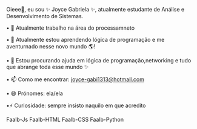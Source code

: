 Oieee👋, eu sou ✨ Joyce Gabriela ✨, atualmente estudante de Análise e Desenvolvimento de Sistemas.

• 🔭 Atualmente trabalho na área do processamneto

• 🌱 Atualmente estou aprendendo lógica de programação e me aventurnado nesse novo mundo 🌎!

• 🤔 Estou procurando ajuda em lógica de programação,networking e tudo que abrange toda esse mundo ✨

• 📫 Como me encontrar: joyce-gabi1313@hotmail.com

• 😄 Prónomes: ela/ela

•⚡ Curiosidade: sempre insisto naquilo em que acredito



Faalb-Js Faalb-HTML Faalb-CSS Faalb-Python

